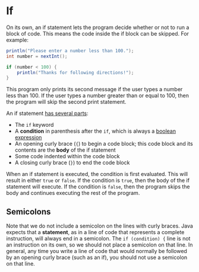# If

On its own, an if statement lets the program decide whether or not to run a
block of code. This means the code inside the if block can be skipped. For
example:

```java
println("Please enter a number less than 100.");
int number = nextInt();

if (number < 100) {
    println("Thanks for following directions!");
}
```

This program only prints its second message if the user types a number less
than 100. If the user types a number greater than or equal to 100, then the
program will skip the second print statement.

An if statement [has several parts](../templates.md#if-statement):
- The `if` keyword
- A **condition** in parenthesis after the `if`, which is always a
[boolean expression](../boolean.md)
- An opening curly brace (`{`) to begin a code block; this code block and its
contents are the **body** of the if statement
- Some code indented within the code block
- A closing curly brace (`}`) to end the code block

When an if statement is executed, the condition is first evaluated. This will
result in either `true` or `false`. If the condition is `true`, then the body
of the if statement will execute. If the condition is `false`, then the program
skips the body and continues executing the rest of the program.

## Semicolons

Note that we do not include a semicolon on the lines with curly braces. Java
expects that a **statement**, as in a line of code that represents a
complete instruction, will always end in a semicolon. The `if (condition) {`
line is not an instruction on its own, so we should not place a semicolon on
that line. In general, any time you write a line of code that would normally be
followed by an opening curly brace (such as an if), you should not use a
semicolon on that line.
